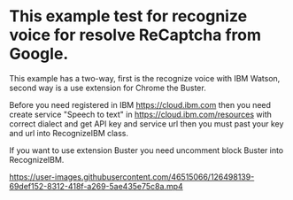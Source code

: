 


# **This example test for recognize voice for resolve ReCaptcha from Google.**

This example has a two-way, first is the recognize voice with IBM Watson, second way is a use extension for Chrome the Buster.

Before you need registered in IBM https://cloud.ibm.com then you need create service "Speech to text" in https://cloud.ibm.com/resources
with correct dialect and get API key and service url then you must past your key and url into RecognizeIBM class.

If you want to use extension Buster you need uncomment block Buster into RecognizeIBM.


https://user-images.githubusercontent.com/46515066/126498139-69def152-8312-418f-a269-5ae435e75c8a.mp4

